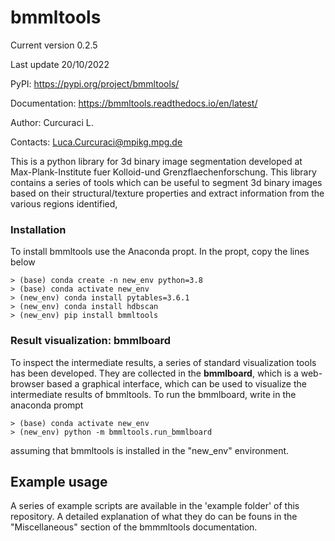 # bmmltools

Current version 0.2.5

Last update 20/10/2022

PyPI: https://pypi.org/project/bmmltools/

Documentation: https://bmmltools.readthedocs.io/en/latest/

Author: Curcuraci L.

Contacts: Luca.Curcuraci@mpikg.mpg.de


This is a python library for 3d binary image segmentation developed at Max-Plank-Institute fuer Kolloid-und 
Grenzflaechenforschung. This library contains a series of tools which can be useful to segment 3d binary images
based on their structural/texture properties and extract information from the various regions identified,

### Installation

To install bmmltools use the Anaconda propt. In the propt, copy the lines below

```
> (base) conda create -n new_env python=3.8
> (base) conda activate new_env
> (new_env) conda install pytables=3.6.1
> (new_env) conda install hdbscan
> (new_env) pip install bmmltools
```

### Result visualization: bmmlboard

To inspect the intermediate results, a series of standard visualization tools has been developed. They are collected
in the **bmmlboard**, which is a web-browser based a graphical interface, which can be used to visualize the intermediate
results of bmmltools. To run the bmmlboard, write in the anaconda prompt

```
> (base) conda activate new_env
> (new_env) python -m bmmltools.run_bmmlboard
```

assuming that bmmltools is installed in the "new_env" environment.

## Example usage

A series of example scripts are available in the 'example folder' of this repository. A detailed explanation of what
they do can be founs in the "Miscellaneous" section of the bmmmltools documentation.
